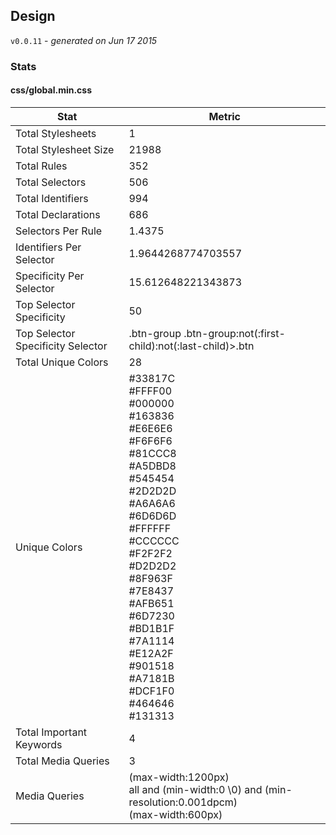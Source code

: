 ## Design
`v0.0.11` - *generated on Jun 17 2015*
### Stats
#### css/global.min.css
|Stat|Metric|
|---|---|
|Total Stylesheets|1|
|Total Stylesheet Size|21988|
|Total Rules|352|
|Total Selectors|506|
|Total Identifiers|994|
|Total Declarations|686|
|Selectors Per Rule|1.4375|
|Identifiers Per Selector|1.9644268774703557|
|Specificity Per Selector|15.612648221343873|
|Top Selector Specificity|50|
|Top Selector Specificity Selector|.btn-group .btn-group:not(:first-child):not(:last-child)>.btn|
|Total Unique Colors|28|
|Unique Colors|#33817C<br/>#FFFF00<br/>#000000<br/>#163836<br/>#E6E6E6<br/>#F6F6F6<br/>#81CCC8<br/>#A5DBD8<br/>#545454<br/>#2D2D2D<br/>#A6A6A6<br/>#6D6D6D<br/>#FFFFFF<br/>#CCCCCC<br/>#F2F2F2<br/>#D2D2D2<br/>#8F963F<br/>#7E8437<br/>#AFB651<br/>#6D7230<br/>#BD1B1F<br/>#7A1114<br/>#E12A2F<br/>#901518<br/>#A7181B<br/>#DCF1F0<br/>#464646<br/>#131313|
|Total Important Keywords|4|
|Total Media Queries|3|
|Media Queries|(max-width:1200px)<br/>all and (min-width:0 \0) and (min-resolution:0.001dpcm)<br/>(max-width:600px)|